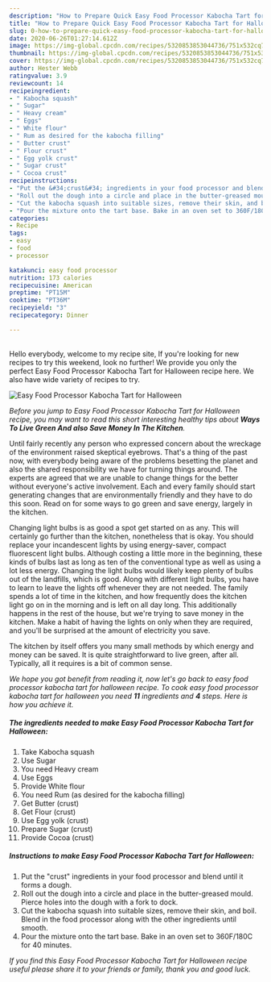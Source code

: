 ```yaml
---
description: "How to Prepare Quick Easy Food Processor Kabocha Tart for Halloween"
title: "How to Prepare Quick Easy Food Processor Kabocha Tart for Halloween"
slug: 0-how-to-prepare-quick-easy-food-processor-kabocha-tart-for-halloween
date: 2020-06-26T01:27:14.612Z
image: https://img-global.cpcdn.com/recipes/5320853853044736/751x532cq70/easy-food-processor-kabocha-tart-for-halloween-recipe-main-photo.jpg
thumbnail: https://img-global.cpcdn.com/recipes/5320853853044736/751x532cq70/easy-food-processor-kabocha-tart-for-halloween-recipe-main-photo.jpg
cover: https://img-global.cpcdn.com/recipes/5320853853044736/751x532cq70/easy-food-processor-kabocha-tart-for-halloween-recipe-main-photo.jpg
author: Hester Webb
ratingvalue: 3.9
reviewcount: 14
recipeingredient:
- " Kabocha squash"
- " Sugar"
- " Heavy cream"
- " Eggs"
- " White flour"
- " Rum as desired for the kabocha filling"
- " Butter crust"
- " Flour crust"
- " Egg yolk crust"
- " Sugar crust"
- " Cocoa crust"
recipeinstructions:
- "Put the &#34;crust&#34; ingredients in your food processor and blend until it forms a dough."
- "Roll out the dough into a circle and place in the butter-greased mould. Pierce holes into the dough with a fork to dock."
- "Cut the kabocha squash into suitable sizes, remove their skin, and boil. Blend in the food processor along with the other ingredients until smooth."
- "Pour the mixture onto the tart base. Bake in an oven set to 360F/180C for 40 minutes."
categories:
- Recipe
tags:
- easy
- food
- processor

katakunci: easy food processor 
nutrition: 173 calories
recipecuisine: American
preptime: "PT15M"
cooktime: "PT36M"
recipeyield: "3"
recipecategory: Dinner

---
```

<br>
Hello everybody, welcome to my recipe site, If you're looking for new recipes to try this weekend, look no further! We provide you only the perfect Easy Food Processor Kabocha Tart for Halloween recipe here. We also have wide variety of recipes to try.
<br>


![Easy Food Processor Kabocha Tart for Halloween](https://img-global.cpcdn.com/recipes/5320853853044736/751x532cq70/easy-food-processor-kabocha-tart-for-halloween-recipe-main-photo.jpg)

<i>Before you jump to Easy Food Processor Kabocha Tart for Halloween recipe, you may want to read this short interesting healthy tips about 
<strong>Ways To Live Green And also Save Money In The Kitchen</strong>.</i>
</br>

Until fairly recently any person who expressed concern about the wreckage of the environment raised skeptical eyebrows. That's a thing of the past now, with everybody being aware of the problems besetting the planet and also the shared responsibility we have for turning things around. The experts are agreed that we are unable to change things for the better without everyone's active involvement. Each and every family should start generating changes that are environmentally friendly and they have to do this soon. Read on for some ways to go green and save energy, largely in the kitchen.

Changing light bulbs is as good a spot get started on as any. This will certainly go further than the kitchen, nonetheless that is okay. You should replace your incandescent lights by using energy-saver, compact fluorescent light bulbs. Although costing a little more in the beginning, these kinds of bulbs last as long as ten of the conventional type as well as using a lot less energy. Changing the light bulbs would likely keep plenty of bulbs out of the landfills, which is good. Along with different light bulbs, you have to learn to leave the lights off whenever they are not needed. The family spends a lot of time in the kitchen, and how frequently does the kitchen light go on in the morning and is left on all day long. This additionally happens in the rest of the house, but we're trying to save money in the kitchen. Make a habit of having the lights on only when they are required, and you'll be surprised at the amount of electricity you save.

The kitchen by itself offers you many small methods by which energy and money can be saved. It is quite straightforward to live green, after all. Typically, all it requires is a bit of common sense.


<i>We hope you got benefit from reading it, now let's go back to easy food processor kabocha tart for halloween recipe. To cook easy food processor kabocha tart for halloween you need <strong>11</strong> ingredients and <strong>4</strong> steps. Here is how you achieve it.
</i>

##### The ingredients needed to make Easy Food Processor Kabocha Tart for Halloween:

1. Take  Kabocha squash
1. Use  Sugar
1. You need  Heavy cream
1. Use  Eggs
1. Provide  White flour
1. You need  Rum (as desired for the kabocha filling)
1. Get  Butter (crust)
1. Get  Flour (crust)
1. Use  Egg yolk (crust)
1. Prepare  Sugar (crust)
1. Provide  Cocoa (crust)


##### Instructions to make Easy Food Processor Kabocha Tart for Halloween:

1. Put the &#34;crust&#34; ingredients in your food processor and blend until it forms a dough.
1. Roll out the dough into a circle and place in the butter-greased mould. Pierce holes into the dough with a fork to dock.
1. Cut the kabocha squash into suitable sizes, remove their skin, and boil. Blend in the food processor along with the other ingredients until smooth.
1. Pour the mixture onto the tart base. Bake in an oven set to 360F/180C for 40 minutes.


<i>If you find this Easy Food Processor Kabocha Tart for Halloween recipe useful please share it to your friends or family, thank you and good luck.</i>
